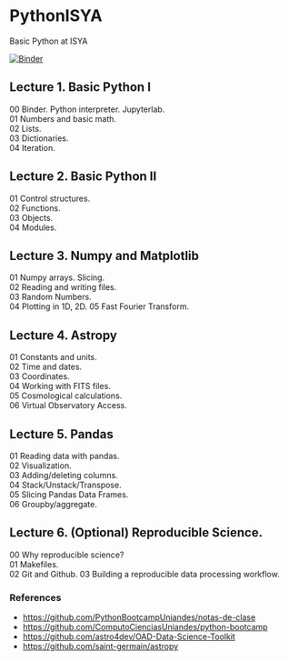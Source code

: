 # PythonISYA
Basic Python at ISYA


[![Binder](https://mybinder.org/badge.svg)](https://mybinder.org/v2/gh/AndeanROAD/PythonISYA/master?urlpath=lab)


## Lecture 1. Basic Python I

00 Binder. Python interpreter. Jupyterlab.  
01 Numbers and basic math.  
02 Lists.  
03 Dictionaries.  
04 Iteration.  

## Lecture 2. Basic Python II

01 Control structures.  
02 Functions.  
03 Objects.  
04 Modules.  

## Lecture 3. Numpy and Matplotlib

01 Numpy arrays. Slicing.  
02 Reading and writing files.  
03 Random Numbers.  
04 Plotting in 1D, 2D.
05 Fast Fourier Transform.  


## Lecture 4. Astropy

01 Constants and units.  
02 Time and dates.  
03 Coordinates.  
04 Working with FITS files.  
05 Cosmological calculations.  
06 Virtual Observatory Access.  

## Lecture 5. Pandas

01 Reading data with pandas.  
02 Visualization.  
03 Adding/deleting columns.  
04 Stack/Unstack/Transpose.  
05 Slicing Pandas Data Frames.  
06 Groupby/aggregate.  

## Lecture 6. (Optional) Reproducible Science.

00 Why reproducible science?  
01 Makefiles.   
02 Git and Github. 
03 Building a reproducible data processing workflow.  


### References
* https://github.com/PythonBootcampUniandes/notas-de-clase
* https://github.com/ComputoCienciasUniandes/python-bootcamp
* https://github.com/astro4dev/OAD-Data-Science-Toolkit
* https://github.com/saint-germain/astropy
